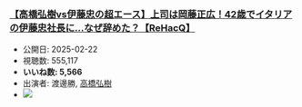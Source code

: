 ### [【高橋弘樹vs伊藤忠の超エース】上司は岡藤正広！42歳でイタリアの伊藤忠社長に…なぜ辞めた？【ReHacQ】](https://www.youtube.com/watch?v=QfeRBPO52-A)
-   公開日: 2025-02-22
-   視聴数: 555,117
-   **いいね数: 5,566**
-   出演者: 渡邊勝, [高橋弘樹](/rehacq_fan/people/高橋弘樹 "wikilink")
- [![](https://img.youtube.com/vi/QfeRBPO52-A/hqdefault.jpg)](https://www.youtube.com/watch?v=QfeRBPO52-A)
